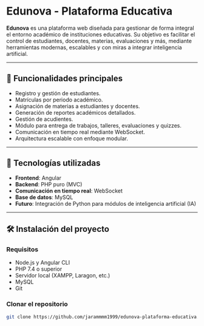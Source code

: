# Edunova - Plataforma Educativa

**Edunova** es una plataforma web diseñada para gestionar de forma integral el entorno académico de instituciones educativas. Su objetivo es facilitar el control de estudiantes, docentes, materias, evaluaciones y más, mediante herramientas modernas, escalables y con miras a integrar inteligencia artificial.

---

## 🚀 Funcionalidades principales

- Registro y gestión de estudiantes.
- Matrículas por periodo académico.
- Asignación de materias a estudiantes y docentes.
- Generación de reportes académicos detallados.
- Gestión de acudientes.
- Módulo para entrega de trabajos, talleres, evaluaciones y quizzes.
- Comunicación en tiempo real mediante WebSocket.
- Arquitectura escalable con enfoque modular.

---

## 🧰 Tecnologías utilizadas

- **Frontend**: Angular
- **Backend**: PHP puro (MVC)
- **Comunicación en tiempo real**: WebSocket
- **Base de datos**: MySQL
- **Futuro**: Integración de Python para módulos de inteligencia artificial (IA)

---

## 🛠️ Instalación del proyecto

### Requisitos

- Node.js y Angular CLI
- PHP 7.4 o superior
- Servidor local (XAMPP, Laragon, etc.)
- MySQL
- Git

### Clonar el repositorio

```bash
git clone https://github.com/jarammmm1999/edunova-plataforma-educativa.git
